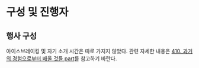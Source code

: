 # 구성 및 진행자

## 행사 구성
아이스브레이킹 및 자기 소개 시간은 따로 가지지 않았다. 관련 자세한 내용은 [410. 과거의 경험으로부터 배울 것들 part](410.과거의-경험으로부터-배울-것들.md)를 참고하기 바란다.
